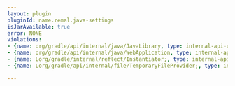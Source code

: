 ```yaml
---
layout: plugin
pluginId: name.remal.java-settings
isJarAvailable: true
error: NONE
violations:
- {name: org/gradle/api/internal/java/JavaLibrary, type: internal-api-usage}
- {name: org/gradle/api/internal/java/WebApplication, type: internal-api-usage}
- {name: Lorg/gradle/internal/reflect/Instantiator;, type: internal-api-usage}
- {name: Lorg/gradle/api/internal/file/TemporaryFileProvider;, type: internal-api-usage}

---
```

